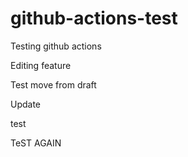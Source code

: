 # github-actions-test
Testing github actions

Editing feature

Test move from draft

Update

test


TeST AGAIN
